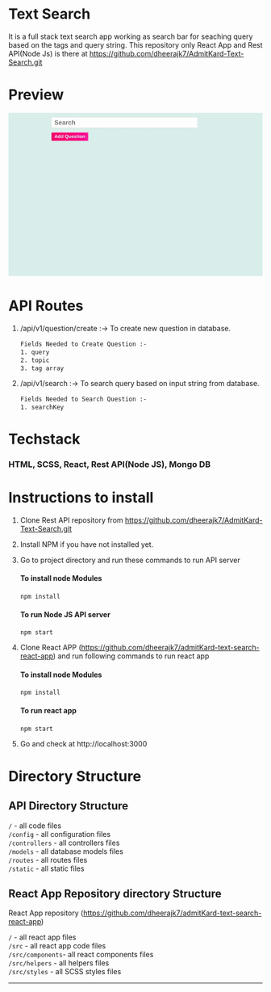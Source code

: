 # Text Search

It is a full stack text search app working as search bar for seaching query based on the tags and query string.
This repository only React App and Rest API(Node Js) is there at https://github.com/dheerajk7/AdmitKard-Text-Search.git

# Preview

![preview image](./static/images/preview.gif)

# API Routes

1. /api/v1/question/create :-> To create new question in database.

   ```
   Fields Needed to Create Question :-
   1. query
   2. topic
   3. tag array
   ```

2. /api/v1/search :-> To search query based on input string from database.
   ```
   Fields Needed to Search Question :-
   1. searchKey
   ```

# Techstack

### HTML, SCSS, React, Rest API(Node JS), Mongo DB

# Instructions to install

1. Clone Rest API repository from https://github.com/dheerajk7/AdmitKard-Text-Search.git
2. Install NPM if you have not installed yet.
3. Go to project directory and run these commands to run API server

   #### To install node Modules

   ```
   npm install
   ```

   #### To run Node JS API server

   ```
   npm start
   ```

4. Clone React APP (https://github.com/dheerajk7/admitKard-text-search-react-app) and run following commands to run react app

   #### To install node Modules

   ```
   npm install
   ```

   #### To run react app

   ```
   npm start
   ```

5. Go and check at http://localhost:3000

# Directory Structure

## API Directory Structure

`/` - all code files <br>
`/config` - all configuration files <br>
`/controllers` - all controllers files <br>
`/models` - all database models files <br>
`/routes` - all routes files <br>
`/static` - all static files <br>

## React App Repository directory Structure

React App repository (https://github.com/dheerajk7/admitKard-text-search-react-app)

`/` - all react app files <br>
`/src` - all react app code files <br>
`/src/components`- all react components files <br>
`/src/helpers` - all helpers files <br>
`/src/styles` - all SCSS styles files <br>

---
